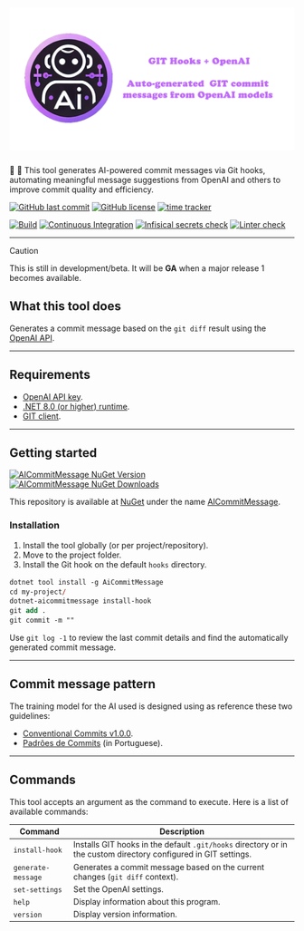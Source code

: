 # ![GIT Hooks + OpenAI - Generate GIT commit messages from Open AI](https://raw.githubusercontent.com/guibranco/dotnet-aicommitmessage/main/docs/images/splash.png)

🧠 🧰 This tool generates AI-powered commit messages via Git hooks, automating meaningful message suggestions from OpenAI and others to improve commit quality and efficiency.

[![GitHub last commit](https://img.shields.io/github/last-commit/guibranco/dotnet-aicommitmessage)](https://wakatime.com/badge/github/guibranco/dotnet-aicommitmessage)
[![GitHub license](https://img.shields.io/github/license/guibranco/dotnet-aicommitmessage)](https://wakatime.com/badge/github/guibranco/dotnet-aicommitmessage)
[![time tracker](https://wakatime.com/badge/github/guibranco/dotnet-aicommitmessage.svg)](https://wakatime.com/badge/github/guibranco/dotnet-aicommitmessage)

[![Build](https://github.com/guibranco/dotnet-aicommitmessage/actions/workflows/build.yml/badge.svg)](https://github.com/guibranco/dotnet-aicommitmessage/actions/workflows/build.yml)
[![Continuous Integration](https://github.com/guibranco/dotnet-aicommitmessage/actions/workflows/ci.yml/badge.svg)](https://github.com/guibranco/dotnet-aicommitmessage/actions/workflows/ci.yml)
[![Infisical secrets check](https://github.com/guibranco/dotnet-aicommitmessage/actions/workflows/infisical-secrets-check.yml/badge.svg)](https://github.com/guibranco/dotnet-aicommitmessage/actions/workflows/infisical-secrets-check.yml)
[![Linter check](https://github.com/guibranco/dotnet-aicommitmessage/actions/workflows/linter.yml/badge.svg)](https://github.com/guibranco/dotnet-aicommitmessage/actions/workflows/linter.yml)

---

> [!CAUTION]
> This is still in development/beta. It will be **GA** when a major release 1 becomes available.

## What this tool does

Generates a commit message based on the `git diff` result using the [OpenAI API](https://platform.openai.com/docs/overview).

---

## Requirements

- [OpenAI API key](https://platform.openai.com/api-keys).
- [.NET 8.0 (or higher) runtime](https://dotnet.microsoft.com/en-us/download/dotnet/8.0).
- [GIT client](https://git-scm.com/downloads).

---

## Getting started

[![AICommitMessage NuGet Version](https://img.shields.io/nuget/v/AICommitMessage.svg?style=flat)](https://www.nuget.org/packages/AICommitMessage/)
[![AICommitMessage NuGet Downloads](https://img.shields.io/nuget/dt/AICommitMessage.svg?style=flat)](https://www.nuget.org/packages/AICommitMessage/)

This repository is available at [NuGet](https://www.nuget.org) under the name [AICommitMessage](https://www.nuget.org/packages/AICommitMessage/).

### Installation

1. Install the tool globally (or per project/repository).
2. Move to the project folder.
3. Install the Git hook on the default `hooks` directory.

```ps
dotnet tool install -g AiCommitMessage
cd my-project/
dotnet-aicommitmessage install-hook
git add .
git commit -m ""
```

Use `git log -1` to review the last commit details and find the automatically generated commit message.

---

## Commit message pattern

The training model for the AI used is designed using as reference these two guidelines:

- [Conventional Commits v1.0.0](https://www.conventionalcommits.org/en/v1.0.0/).
- [Padrões de Commits](https://github.com/tiagolofi/padroes-de-commits) (in Portuguese).

---

## Commands

This tool accepts an argument as the command to execute. Here is a list of available commands:

| Command                    | Description                                                                                                     |
| -------------------------- | --------------------------------------------------------------------------------------------------------------- |
| `install-hook`             | Installs GIT hooks in the default `.git/hooks` directory or in the custom directory configured in GIT settings. |
| `generate-message`         | Generates a commit message based on the current changes (`git diff` context).                                   |
| `set-settings`             | Set the OpenAI settings.                                                                                        |
| `help`                     | Display information about this program.                                                                         |
| `version`                  | Display version information.                                                                                    |

